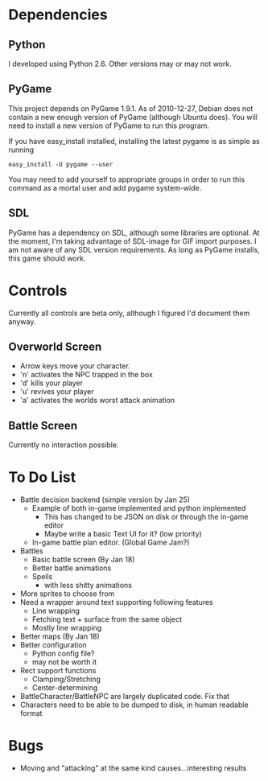 # Dependencies

## Python
I developed using Python 2.6.  Other versions may or may not work.

## PyGame
This project depends on PyGame 1.9.1.  As of 2010-12-27, Debian does
not contain a new enough version of PyGame (although Ubuntu does).
You will need to install a new version of PyGame to run this program.

If you have easy_install installed, installing the latest pygame is as
simple as running

    easy_install -U pygame --user

You may need to add yourself to appropriate groups in order to run
this command as a mortal user and add pygame system-wide.

## SDL
PyGame has a dependency on SDL, although some libraries are optional.
At the moment, I'm taking advantage of SDL-image for GIF import 
purposes. I am not aware of any SDL version requirements.  As long as 
PyGame installs, this game should work.

# Controls
Currently all controls are beta only, although I figured I'd document them
anyway.

## Overworld Screen
* Arrow keys move your character.
* 'n' activates the NPC trapped in the box
* 'd' kills your player
* 'u' revives your player
* 'a' activates the worlds worst attack animation

## Battle Screen
Currently no interaction possible.

# To Do List

* Battle decision backend (simple version by Jan 25)
  * Example of both in-game implemented and python implemented
     * This has changed to be JSON on disk or through the in-game editor
     * Maybe write a basic Text UI for it?  (low priority)
  * In-game battle plan editor. (Global Game Jam?)
* Battles
  * Basic battle screen (By Jan 18)
  * Better battle animations
  * Spells
    * with less shitty animations
* More sprites to choose from
* Need a wrapper around text supporting following features
  * Line wrapping
  * Fetching text + surface from the same object
  * Mostly line wrapping
* Better maps (By Jan 18)
* Better configuration
  * Python config file?
  * may not be worth it
* Rect support functions
  * Clamping/Stretching
  * Center-determining
* BattleCharacter/BattleNPC are largely duplicated code.  Fix that
* Characters need to be able to be dumped to disk, in human readable format

# Bugs
* Moving and "attacking" at the same kind causes...interesting results
